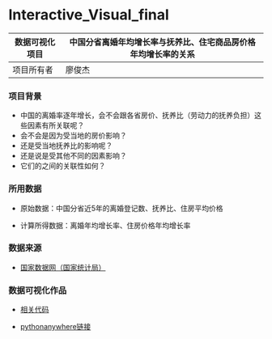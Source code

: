 # Interactive_Visual_final

|数据可视化项目 | 中国分省离婚年均增长率与抚养比、住宅商品房价格年均增长率的关系| 
-|-|
项目所有者| 廖俊杰| 

### 项目背景
- 中国的离婚率逐年增长，会不会跟各省房价、抚养比（劳动力的抚养负担）这些因素有所关联呢？
- 会不会是因为受当地的房价影响？
- 还是受当地抚养比的影响呢？
- 还是说是受其他不同的因素影响？
- 它们的之间的关联性如何？

### 所用数据

- 原始数据：中国分省近5年的离婚登记数、抚养比、住房平均价格

- 计算所得数据：离婚年均增长率、住房价格年均增长率

### 数据来源

- [国家数据网（国家统计局）](http://data.stats.gov.cn/)



### 数据可视化作品

- [相关代码](http://nfunm047.gitee.io/interactive_visual_final)

- [pythonanywhere链接](http://yuiane.pythonanywhere.com/)
